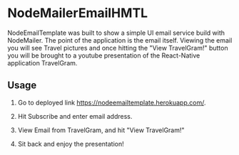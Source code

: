 # NodeMailerEmailHMTL

NodeEmailTemplate was built to show a simple UI email service build with NodeMailer. The point of the application is the email itself. Viewing the email you will see Travel pictures and once hitting the "View TravelGram!" button you will be brought to a youtube presentation of the React-Native application TravelGram.

## Usage

1.  Go to deployed link https://nodeemailtemplate.herokuapp.com/.

2.  Hit Subscribe and enter email address.

3.  View Email from TravelGram, and hit "View TravelGram!"

4.  Sit back and enjoy the presentation!
